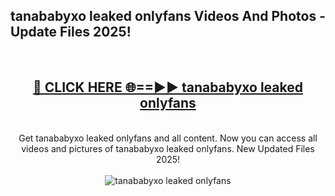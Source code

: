 <h2>tanababyxo leaked onlyfans Videos And Photos - Update Files 2025!</h2>
<br>
<div align="center">
<h2><a href="https://top-ai-tools.click/QrbHav" rel="nofollow">🔴 CLICK HERE 🌐==►► tanababyxo leaked onlyfans</a></h2>
<br>
Get tanababyxo leaked onlyfans and all content. Now you can access all videos and pictures of tanababyxo leaked onlyfans. New Updated Files 2025!
<br>
<br>
<a href="https://top-ai-tools.click/QrbHav" rel="nofollow" data-target="animated-image.originalLink"><img src="https://i.ibb.co.com/WyWwxjT/player-gif2.gif" alt="tanababyxo leaked onlyfans" style="max-width: 100%; display: inline-block;" data-target="animated-image.originalImage"></a>
</div>
<br>